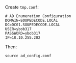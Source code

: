 Create `tmp.conf`:
```
# AD Enumeration Configuration
DOMAIN=SOUPEDECODE.LOCAL
DC=DC01.SOUPEDECODE.LOCAL
USER=ybob317
PASSWORD=ybob317
IP=10.10.255.202
```
Then:
```
source ad_config.conf
```